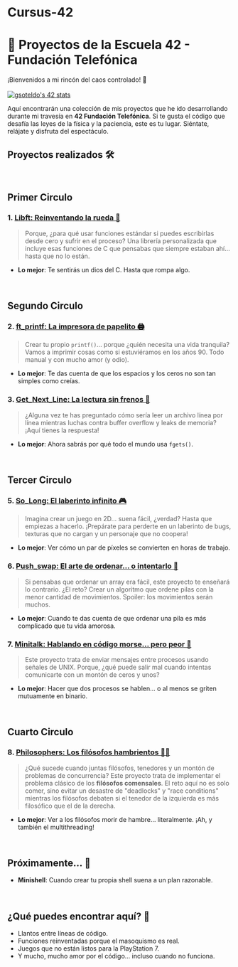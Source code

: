 # Cursus-42
# 🚀 Proyectos de la Escuela 42 - Fundación Telefónica

¡Bienvenidos a mi rincón del caos controlado! 🤯
<br>
<br>
[![gsoteldo's 42 stats](https://badge.mediaplus.ma/black/gsoteldo?1337Badge=off&42Network=off&UM6P=off)](https://github.com/oakoudad/badge42)

Aquí encontrarán una colección de mis proyectos que he ido desarrollando durante mi travesía en **42 Fundación Telefónica**. Si te gusta el código que desafía las leyes de la física y la paciencia, este es tu lugar. Siéntate, relájate y disfruta del espectáculo.

## Proyectos realizados 🛠️

<br>

## Primer Circulo


### 1. **[Libft: Reinventando la rueda 🔄](https://github.com/Gsoteldo/Cursus-42/tree/main/libft)**
> Porque, ¿para qué usar funciones estándar si puedes escribirlas desde cero y sufrir en el proceso? Una librería personalizada que incluye esas funciones de C que pensabas que siempre estaban ahí… hasta que no lo están.

- **Lo mejor**: Te sentirás un dios del C. Hasta que rompa algo.

<br>

## Segundo Circulo

### 2. **[ft_printf: La impresora de papelito 🖨️](https://github.com/Gsoteldo/Cursus-42/tree/main/ft_printf)**
> Crear tu propio `printf()`... porque ¿quién necesita una vida tranquila? Vamos a imprimir cosas como si estuviéramos en los años 90. Todo manual y con mucho amor (y odio).

- **Lo mejor**: Te das cuenta de que los espacios y los ceros no son tan simples como creías.

### 3. **[Get_Next_Line: La lectura sin frenos 📖](https://github.com/Gsoteldo/Cursus-42/tree/main/get_next_line)**
> ¿Alguna vez te has preguntado cómo sería leer un archivo línea por línea mientras luchas contra buffer overflow y leaks de memoria? ¡Aquí tienes la respuesta!

- **Lo mejor**: Ahora sabrás por qué todo el mundo usa `fgets()`.

<br>

## Tercer Circulo

### 5. **[So_Long: El laberinto infinito 🎮](https://github.com/Gsoteldo/Cursus-42/tree/main/so_long)**
> Imagina crear un juego en 2D... suena fácil, ¿verdad? Hasta que empiezas a hacerlo. ¡Prepárate para perderte en un laberinto de bugs, texturas que no cargan y un personaje que no coopera!

- **Lo mejor**: Ver cómo un par de píxeles se convierten en horas de trabajo.

### 6. **[Push_swap: El arte de ordenar... o intentarlo 🧩](https://github.com/Gsoteldo/Cursus-42/tree/main/push_swap)**
> Si pensabas que ordenar un array era fácil, este proyecto te enseñará lo contrario. ¿El reto? Crear un algoritmo que ordene pilas con la menor cantidad de movimientos. Spoiler: los movimientos serán muchos.

- **Lo mejor**: Cuando te das cuenta de que ordenar una pila es más complicado que tu vida amorosa.

### 7. **[Minitalk: Hablando en código morse... pero peor 📡](https://github.com/Gsoteldo/Cursus-42/tree/main/minitalk)**
> Este proyecto trata de enviar mensajes entre procesos usando señales de UNIX. Porque, ¿qué puede salir mal cuando intentas comunicarte con un montón de ceros y unos?

- **Lo mejor**: Hacer que dos procesos se hablen... o al menos se griten mutuamente en binario.

<br>

## Cuarto Circulo

### 8. **[Philosophers: Los filósofos hambrientos 🧠🍝](https://github.com/Gsoteldo/Cursus-42/tree/main/philosophers)**
> ¿Qué sucede cuando juntas filósofos, tenedores y un montón de problemas de concurrencia? Este proyecto trata de implementar el problema clásico de los **filósofos comensales**. El reto aquí no es solo comer,
> sino evitar un desastre de "deadlocks" y "race conditions" mientras los filósofos debaten si el tenedor de la izquierda es más filosófico que el de la derecha.

- **Lo mejor**: Ver a los filósofos morir de hambre… literalmente. ¡Ah, y también el multithreading!

<br>

## Próximamente... 🔮
- **Minishell**: Cuando crear tu propia shell suena a un plan razonable.

<br>

## ¿Qué puedes encontrar aquí? 🤔
- Llantos entre líneas de código.
- Funciones reinventadas porque el masoquismo es real.
- Juegos que no están listos para la PlayStation 7.
- Y mucho, mucho amor por el código... incluso cuando no funciona.
